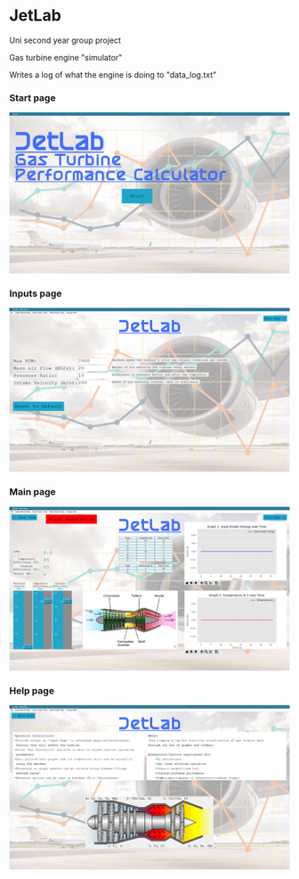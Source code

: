 # JetLab

Uni second year group project

Gas turbine engine "simulator"

Writes a log of what the engine is doing to "data_log.txt"

### Start page
![screenshot1](./images/jetlab-start-page.png)

### Inputs page
![screenshot2](./images/jetlab-input-page.png)

### Main page
![screenshot3](./images/jetlab-main-page.png)

### Help page
![screenshot4](./images/jetlab-help-page.png)
